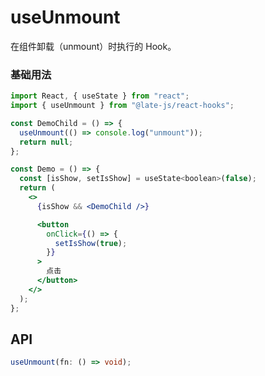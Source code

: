 # useUnmount

在组件卸载（unmount）时执行的 Hook。

### 基础用法

```jsx
import React, { useState } from "react";
import { useUnmount } from "@late-js/react-hooks";

const DemoChild = () => {
  useUnmount(() => console.log("unmount"));
  return null;
};

const Demo = () => {
  const [isShow, setIsShow] = useState<boolean>(false);
  return (
    <>
      {isShow && <DemoChild />}

      <button
        onClick={() => {
          setIsShow(true);
        }}
      >
        点击
      </button>
    </>
  );
};
```

## API

```typescript
useUnmount(fn: () => void);
```


